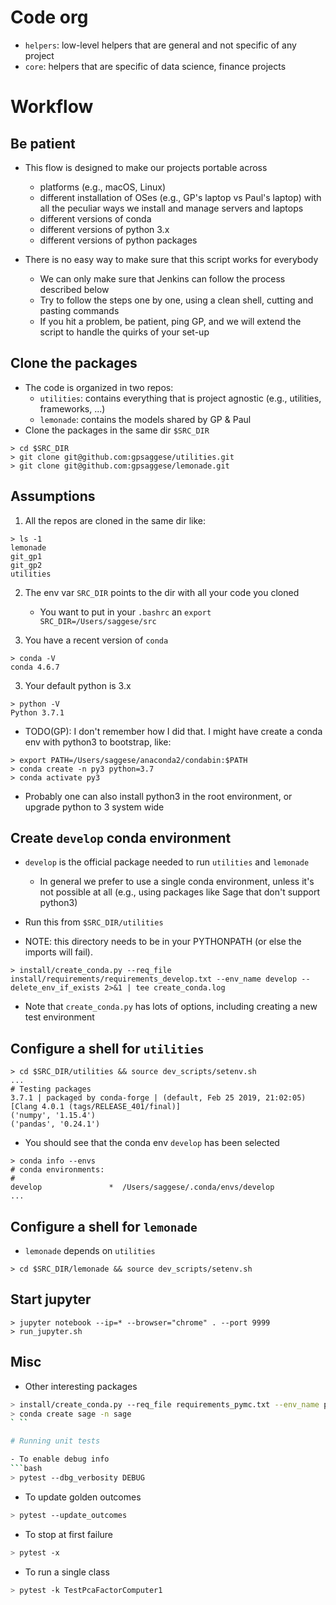 # Code org
- `helpers`: low-level helpers that are general and not specific of any project
- `core`: helpers that are specific of data science, finance projects

# Workflow

## Be patient
- This flow is designed to make our projects portable across
    - platforms (e.g., macOS, Linux)
    - different installation of OSes (e.g., GP's laptop vs Paul's laptop) with
      all the peculiar ways we install and manage servers and laptops
    - different versions of conda
    - different versions of python 3.x
    - different versions of python packages

- There is no easy way to make sure that this script works for everybody
    - We can only make sure that Jenkins can follow the process described below
    - Try to follow the steps one by one, using a clean shell, cutting and
      pasting commands
    - If you hit a problem, be patient, ping GP, and we will extend the script to
      handle the quirks of your set-up

## Clone the packages
- The code is organized in two repos:
    - `utilities`: contains everything that is project agnostic (e.g., utilities,
      frameworks, ...)
    - `lemonade`: contains the models shared by GP & Paul
- Clone the packages in the same dir `$SRC_DIR`
```
> cd $SRC_DIR
> git clone git@github.com:gpsaggese/utilities.git 
> git clone git@github.com:gpsaggese/lemonade.git 
```

## Assumptions
1) All the repos are cloned in the same dir like:
```
> ls -1
lemonade
git_gp1
git_gp2
utilities
```

2) The env var `SRC_DIR` points to the dir with all your code you cloned
    - You want to put in your `.bashrc` an `export SRC_DIR=/Users/saggese/src`

3) You have a recent version of `conda`
```
> conda -V
conda 4.6.7
```

3) Your default python is 3.x
```
> python -V
Python 3.7.1
```
- TODO(GP): I don't remember how I did that. I might have create a conda env with
  python3 to bootstrap, like:
```
> export PATH=/Users/saggese/anaconda2/condabin:$PATH
> conda create -n py3 python=3.7
> conda activate py3
```
- Probably one can also install python3 in the root environment, or upgrade
  python to 3 system wide

## Create `develop` conda environment
- `develop` is the official package needed to run `utilities` and `lemonade`
    - In general we prefer to use a single conda environment, unless it's not
      possible at all (e.g., using packages like Sage that don't support
      python3)

- Run this from `$SRC_DIR/utilities`
- NOTE: this directory needs to be in your PYTHONPATH (or else the imports will fail).
```
> install/create_conda.py --req_file install/requirements/requirements_develop.txt --env_name develop --delete_env_if_exists 2>&1 | tee create_conda.log
```
- Note that `create_conda.py` has lots of options, including creating a new test
  environment

## Configure a shell for `utilities`
```
> cd $SRC_DIR/utilities && source dev_scripts/setenv.sh
...
# Testing packages
3.7.1 | packaged by conda-forge | (default, Feb 25 2019, 21:02:05)
[Clang 4.0.1 (tags/RELEASE_401/final)]
('numpy', '1.15.4')
('pandas', '0.24.1')
```

- You should see that the conda env `develop` has been selected
```
> conda info --envs
# conda environments:
#
develop               *  /Users/saggese/.conda/envs/develop
...
```

## Configure a shell for `lemonade`
- `lemonade` depends on `utilities`
```
> cd $SRC_DIR/lemonade && source dev_scripts/setenv.sh
```

## Start jupyter
```
> jupyter notebook --ip=* --browser="chrome" . --port 9999
> run_jupyter.sh
```

## Misc

* Other interesting packages
```bash
> install/create_conda.py --req_file requirements_pymc.txt --env_name pymc3 --delete_env_if_exists -v DEBUG
> conda create sage -n sage
` ``

# Running unit tests

- To enable debug info
```bash
> pytest --dbg_verbosity DEBUG
```

- To update golden outcomes
```bash
> pytest --update_outcomes
```

- To stop at first failure
```bash
> pytest -x
```

- To run a single class
```bash
> pytest -k TestPcaFactorComputer1
```
